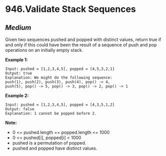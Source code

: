 946.Validate Stack Sequences
==========

*Medium*
----------

Given two sequences pushed and popped with distinct values, return true if and only if this could have been the result of a sequence of push and pop operations on an initially empty stack.

**Example 1:**

    Input: pushed = [1,2,3,4,5], popped = [4,5,3,2,1]
    Output: true
    Explanation: We might do the following sequence:
    push(1), push(2), push(3), push(4), pop() -> 4,
    push(5), pop() -> 5, pop() -> 3, pop() -> 2, pop() -> 1

**Example 2:**

    Input: pushed = [1,2,3,4,5], popped = [4,3,5,1,2]
    Output: false
    Explanation: 1 cannot be popped before 2.

**Note:**

* 0 <= pushed.length == popped.length <= 1000
* 0 <= pushed[i], popped[i] < 1000
* pushed is a permutation of popped.
* pushed and popped have distinct values.
